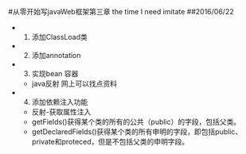 #从零开始写javaWeb框架第三章
the time I need imitate
##2016/06/22
- 1. 添加ClassLoad类
- 2. 添加annotation
- 3. 实现bean 容器
  + java反射 网上可以找点资料
- 4. 添加依赖注入功能
  + 反射-获取属性注入 
  + getFields()获得某个类的所有的公共（public）的字段，包括父类。 
  + getDeclaredFields()获得某个类的所有申明的字段，即包括public、private和proteced，但是不包括父类的申明字段。 
